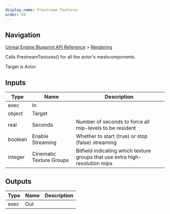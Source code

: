 ```yaml
---
display_name: Prestream Textures
order: 69
---
```

## Navigation

[Unreal Engine Blueprint API Reference](https://dev.epicgames.com/documentation/en-us/unreal-engine/BlueprintAPI) > [Rendering](https://dev.epicgames.com/documentation/en-us/unreal-engine/BlueprintAPI/Rendering)

Calls PrestreamTextures() for all the actor's meshcomponents.

Target is Actor

## Inputs

| Type | Name | Description |
| --- | --- | --- |
| exec | In |  |
| object | Target |  |
| real | Seconds | Number of seconds to force all mip-levels to be resident |
| boolean | Enable Streaming | Whether to start (true) or stop (false) streaming |
| integer | Cinematic Texture Groups | Bitfield indicating which texture groups that use extra high-resolution mips |

## Outputs

| Type | Name | Description |
| --- | --- | --- |
| exec | Out |  |
